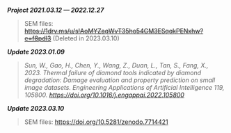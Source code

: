 ***Project 2021.03.12 — 2022.12.27***

> SEM files: ~~https://1drv.ms/u/s!AoMYZaqWvT35ho54GM3ESqqkPENxhw?e=f8pdI3~~ (Deleted in 2023.03.10)

***Update 2023.01.09***

> *Sun, W., Gao, H., Chen, Y., Wang, Z., Duan, L., Tan, S., Fang, X., 2023. Thermal failure of diamond tools indicated by diamond degradation: Damage evaluation and property prediction on small image datasets. Engineering Applications of Artificial Intelligence 119, 105800. https://doi.org/10.1016/j.engappai.2022.105800*

***Update 2023.03.10***

> SEM files: https://doi.org/10.5281/zenodo.7714421
